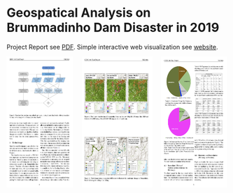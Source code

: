 # Geospatical Analysis on Brummadinho Dam Disaster in 2019
Project Report see [PDF](project.pdf).
Simple interactive web visualization see [website](https://asahahaha.github.io/geospatial-brumadinho/).

<div align="center" style="display: flex; justify-content: center; gap: 20px;">
  <a href="project.pdf">
    <img src="preview1.png" height="300">
  </a>
  <a href="project.pdf">
    <img src="preview2.png" height="300">
  </a>
  <a href="project.pdf">
    <img src="preview3.png" height="300">
  </a>
</div>
